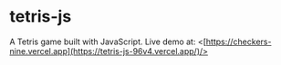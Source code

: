 # tetris-js

A Tetris game built with JavaScript.
Live demo at: <[https://checkers-nine.vercel.app](https://tetris-js-96v4.vercel.app/)/>
